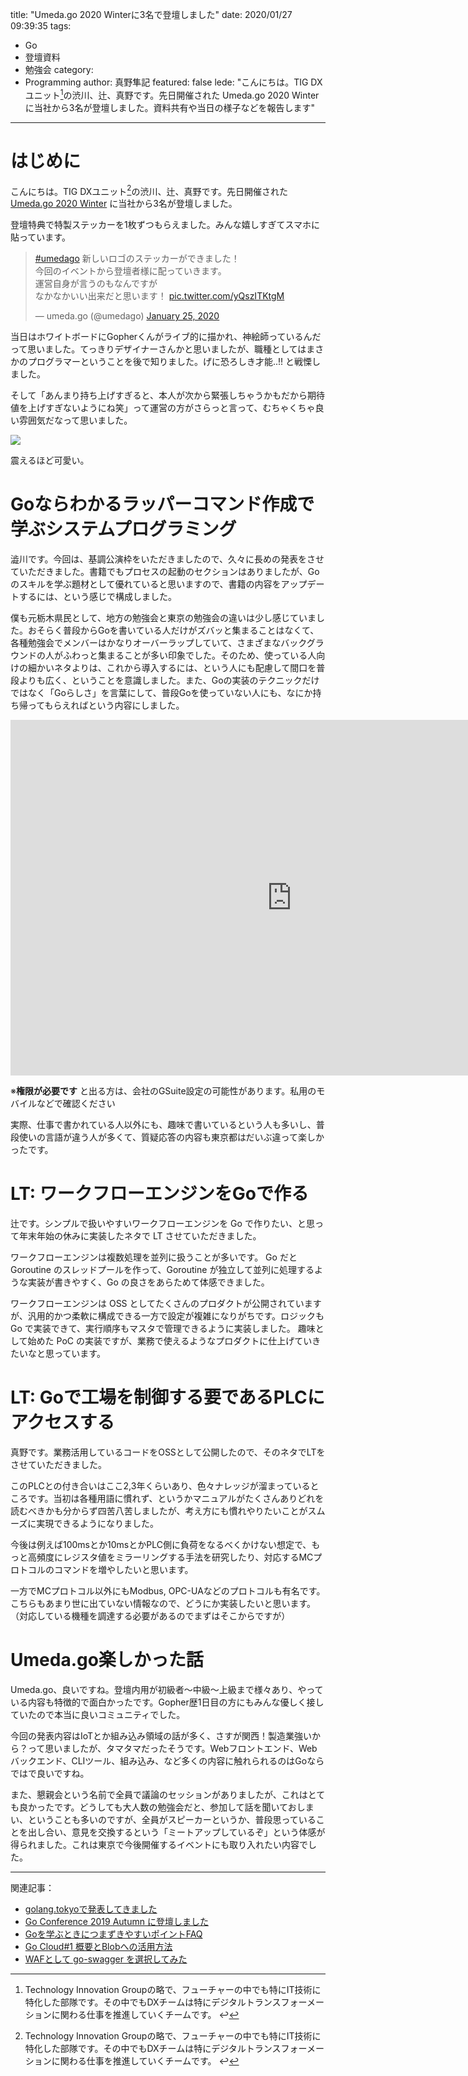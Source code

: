 title: "Umeda.go 2020 Winterに3名で登壇しました"
date: 2020/01/27 09:39:35
tags:
  - Go
  - 登壇資料
  - 勉強会
category:
  - Programming
author: 真野隼記
featured: false
lede: "こんにちは。TIG DXユニット[^1]の渋川、辻、真野です。先日開催された Umeda.go 2020 Winter に当社から3名が登壇しました。資料共有や当日の様子などを報告します"
---
# はじめに

こんにちは。TIG DXユニット[^1]の渋川、辻、真野です。先日開催された [Umeda.go 2020 Winter](https://umedago.connpass.com/event/159972/) に当社から3名が登壇しました。

[^1]: Technology Innovation Groupの略で、フューチャーの中でも特にIT技術に特化した部隊です。その中でもDXチームは特にデジタルトランスフォーメーションに関わる仕事を推進していくチームです。 ↩


登壇特典で特製ステッカーを1枚ずつもらえました。みんな嬉しすぎてスマホに貼っています。


<blockquote class="twitter-tweet"><p lang="ja" dir="ltr"><a href="https://twitter.com/hashtag/umedago?src=hash&amp;ref_src=twsrc%5Etfw">#umedago</a> 新しいロゴのステッカーができました！<br>今回のイベントから登壇者様に配っていきます。<br>運営自身が言うのもなんですが<br>なかなかいい出来だと思います！ <a href="https://t.co/yQszITKtgM">pic.twitter.com/yQszITKtgM</a></p>&mdash; umeda.go (@umedago) <a href="https://twitter.com/umedago/status/1220903482346991617?ref_src=twsrc%5Etfw">January 25, 2020</a></blockquote> <script async src="https://platform.twitter.com/widgets.js" charset="utf-8"></script>


当日はホワイトボードにGopherくんがライブ的に描かれ、神絵師っているんだって思いました。てっきりデザイナーさんかと思いましたが、職種としてはまさかのプログラマーということを後で知りました。げに恐ろしき才能..!! と戦慄しました。

そして「あんまり持ち上げすぎると、本人が次から緊張しちゃうかもだから期待値を上げすぎないようにね笑」って運営の方がさらっと言って、むちゃくちゃ良い雰囲気だなって思いました。


<img src="/images/20200127/photo_20200127_01.jpeg">

震えるほど可愛い。


# Goならわかるラッパーコマンド作成で学ぶシステムプログラミング

澁川です。今回は、基調公演枠をいただきましたので、久々に長めの発表をさせていただきました。書籍でもプロセスの起動のセクションはありましたが、Goのスキルを学ぶ題材として優れていると思いますので、書籍の内容をアップデートするには、という感じで構成しました。

僕も元栃木県民として、地方の勉強会と東京の勉強会の違いは少し感じていました。おそらく普段からGoを書いている人だけがズバッと集まることはなくて、各種勉強会でメンバーはかなりオーバーラップしていて、さまざまなバックグラウンドの人がふわっと集まることが多い印象でした。そのため、使っている人向けの細かいネタよりは、これから導入するには、という人にも配慮して間口を普段よりも広く、ということを意識しました。また、Goの実装のテクニックだけではなく「Goらしさ」を言葉にして、普段Goを使っていない人にも、なにか持ち帰ってもらえればという内容にしました。

<iframe src="https://docs.google.com/presentation/d/e/2PACX-1vSl7mn5XBPTKFEiMZo8X02Q0kOt0IGhw_zEYCSZIuUpYioez3TxGWwAcrwZU4FZLm0OtwEZFfNN4G0N/embed?start=false&loop=false&delayms=3000" frameborder="0" width="900" height="569" allowfullscreen="true" mozallowfullscreen="true" webkitallowfullscreen="true"></iframe>

※**権限が必要です** と出る方は、会社のGSuite設定の可能性があります。私用のモバイルなどで確認ください

実際、仕事で書かれている人以外にも、趣味で書いているという人も多いし、普段使いの言語が違う人が多くて、質疑応答の内容も東京都はだいぶ違って楽しかったです。


# LT: ワークフローエンジンをGoで作る

辻です。シンプルで扱いやすいワークフローエンジンを Go で作りたい、と思って年末年始の休みに実装したネタで LT させていただきました。

<script async class="speakerdeck-embed" data-id="725c739447ab4f8d9372018ccfd52160" width="900" data-ratio="1.77777777777778" src="//speakerdeck.com/assets/embed.js"></script>

ワークフローエンジンは複数処理を並列に扱うことが多いです。 Go だと Goroutine のスレッドプールを作って、Goroutine が独立して並列に処理するような実装が書きやすく、Go の良さをあらためて体感できました。

ワークフローエンジンは OSS としてたくさんのプロダクトが公開されていますが、汎用的かつ柔軟に構成できる一方で設定が複雑になりがちです。ロジックも Go で実装できて、実行順序もマスタで管理できるように実装しました。
趣味として始めた PoC の実装ですが、業務で使えるようなプロダクトに仕上げていきたいなと思っています。

# LT: Goで工場を制御する要であるPLCにアクセスする

真野です。業務活用しているコードをOSSとして公開したので、そのネタでLTをさせていただきました。

<script async class="speakerdeck-embed" data-id="31901c3f2d144c189faee547f8cbe541" width="900" data-ratio="1.77777777777778" src="//speakerdeck.com/assets/embed.js"></script>

このPLCとの付き合いはここ2,3年くらいあり、色々ナレッジが溜まっているところです。当初は各種用語に慣れず、というかマニュアルがたくさんありどれを読むべきかも分からず四苦八苦しましたが、考え方にも慣れやりたいことがスムーズに実現できるようになりました。

今後は例えば100msとか10msとかPLC側に負荷をなるべくかけない想定で、もっと高頻度にレジスタ値をミラーリングする手法を研究したり、対応するMCプロトコルのコマンドを増やしたいと思います。

一方でMCプロトコル以外にもModbus, OPC-UAなどのプロトコルも有名です。こちらもあまり世に出ていない情報なので、どうにか実装したいと思います。（対応している機種を調達する必要があるのでまずはそこからですが）


# Umeda.go楽しかった話

Umeda.go、良いですね。登壇内用が初級者～中級～上級まで様々あり、やっている内容も特徴的で面白かったです。Gopher歴1日目の方にもみんな優しく接していたので本当に良いコミュニティでした。

今回の発表内容はIoTとか組み込み領域の話が多く、さすが関西！製造業強いから？って思いましたが、タマタマだったそうです。Webフロントエンド、Webバックエンド、CLIツール、組み込み、など多くの内容に触れられるのはGoならではで良いですね。

また、懇親会という名前で全員で議論のセッションがありましたが、これはとても良かったです。どうしても大人数の勉強会だと、参加して話を聞いておしまい、ということも多いのですが、全員がスピーカーというか、普段思っていることを出し合い、意見を交換するという「ミートアップしているぞ」という体感が得られました。これは東京で今後開催するイベントにも取り入れたい内容でした。

------
関連記事：

* [golang.tokyoで発表してきました](https://future-architect.github.io/articles/20191211/)
* [Go Conference 2019 Autumn に登壇しました](https://future-architect.github.io/articles/20191120/)
* [Goを学ぶときにつまずきやすいポイントFAQ](https://future-architect.github.io/articles/20190713/)
* [Go Cloud#1 概要とBlobへの活用方法](https://future-architect.github.io/articles/20191111/)
* [WAFとして go-swagger を選択してみた](https://future-architect.github.io/articles/20190814/)



